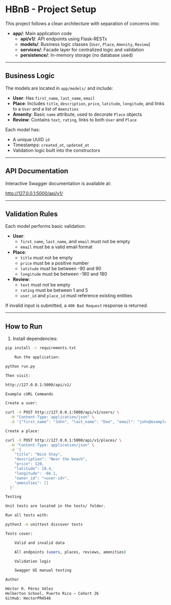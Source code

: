 # HBnB - Project Setup

This project follows a clean architecture with separation of concerns into:

- **app/**: Main application code  
  - **api/v1/**: API endpoints using Flask-RESTx  
  - **models/**: Business logic classes (`User`, `Place`, `Amenity`, `Review`)  
  - **services/**: Facade layer for centralized logic and validation  
  - **persistence/**: In-memory storage (no database used)

---

## Business Logic

The models are located in `app/models/` and include:

- **User**: Has `first_name`, `last_name`, `email`
- **Place**: Includes `title`, `description`, `price`, `latitude`, `longitude`, and links to a `User` and a list of `Amenities`
- **Amenity**: Basic `name` attribute, used to decorate `Place` objects
- **Review**: Contains `text`, `rating`, links to both `User` and `Place`

Each model has:
- A unique UUID `id`
- Timestamps: `created_at`, `updated_at`
- Validation logic built into the constructors

---

## API Documentation

Interactive Swagger documentation is available at:

http://127.0.0.1:5000/api/v1/


---

## Validation Rules

Each model performs basic validation:

- **User**:
  - `first_name`, `last_name`, and `email` must not be empty
  - `email` must be a valid email format
- **Place**:
  - `title` must not be empty
  - `price` must be a positive number
  - `latitude` must be between -90 and 90
  - `longitude` must be between -180 and 180
- **Review**:
  - `text` must not be empty
  - `rating` must be between 1 and 5
  - `user_id` and `place_id` must reference existing entities

If invalid input is submitted, a `400 Bad Request` response is returned.

---

## How to Run

1. Install dependencies:

```bash
pip install -r requirements.txt

    Run the application:

python run.py

Then visit:

http://127.0.0.1:5000/api/v1/

Example cURL Commands

Create a user:

curl -X POST http://127.0.0.1:5000/api/v1/users/ \
  -H "Content-Type: application/json" \
  -d '{"first_name": "John", "last_name": "Doe", "email": "john@example.com"}'

Create a place:

curl -X POST http://127.0.0.1:5000/api/v1/places/ \
  -H "Content-Type: application/json" \
  -d '{
    "title": "Nice Stay",
    "description": "Near the beach",
    "price": 120,
    "latitude": 18.4,
    "longitude": -66.1,
    "owner_id": "<user-id>",
    "amenities": []
  }'

Testing

Unit tests are located in the tests/ folder.

Run all tests with:

python3 -m unittest discover tests

Tests cover:

    Valid and invalid data

    All endpoints (users, places, reviews, amenities)

    Validation logic

    Swagger UI manual testing

Author

Héctor R. Pérez Vélez
Holberton School, Puerto Rico – Cohort 26
GitHub: HectorPR4546